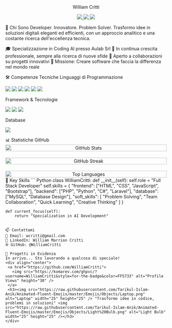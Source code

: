 <div align="center">
 William Critti
<p>
  <a href="mailto:wcritti@gmail.com">
    <img src="https://img.shields.io/badge/Email-FF5733?style=for-the-badge&logo=gmail&logoColor=white" />
  </a>
  <a href="https://www.linkedin.com/in/william-marrion-critti-fullstack-developer/">
    <img src="https://img.shields.io/badge/LinkedIn-900C3F?style=for-the-badge&logo=linkedin&logoColor=white" />
  </a>
  <a href="https://github.com/WilliamCritti">
    <img src="https://img.shields.io/github/followers/WilliamCritti?style=for-the-badge&logo=github&logoColor=white&labelColor=511845&color=511845" />
  </a>
</p>
</div>
🚀 Chi Sono
Developer. Innovatore. Problem Solver. Trasformo idee in soluzioni digitali eleganti ed efficienti, con un approccio analitico e una costante ricerca dell'eccellenza tecnica.

🎓 Specializzazione in Coding AI presso Aulab Srl
🌱 In continua crescita professionale, sempre alla ricerca di nuove sfide
🤝 Aperto a collaborazioni su progetti innovativi
🎯 Missione: Creare software che faccia la differenza nel mondo reale

🛠️ Competenze Tecniche
Linguaggi di Programmazione
<p>
  <img src="https://img.shields.io/badge/HTML5-FF5733?style=for-the-badge&logo=html5&logoColor=white" />
  <img src="https://img.shields.io/badge/CSS3-C70039?style=for-the-badge&logo=css3&logoColor=white" />
  <img src="https://img.shields.io/badge/JavaScript-900C3F?style=for-the-badge&logo=javascript&logoColor=white" />
  <img src="https://img.shields.io/badge/PHP-511845?style=for-the-badge&logo=php&logoColor=white" />
  <img src="https://img.shields.io/badge/Python-FF5733?style=for-the-badge&logo=python&logoColor=white" />
  <img src="https://img.shields.io/badge/C%23-C70039?style=for-the-badge&logo=c-sharp&logoColor=white" />
</p>
Framework & Tecnologie
<p>
  <img src="https://img.shields.io/badge/Laravel-900C3F?style=for-the-badge&logo=laravel&logoColor=white" />
  <img src="https://img.shields.io/badge/Bootstrap-511845?style=for-the-badge&logo=bootstrap&logoColor=white" />
  <img src="https://img.shields.io/badge/Livewire-FF5733?style=for-the-badge&logo=livewire&logoColor=white" />
</p>
Database
<p>
  <img src="https://img.shields.io/badge/MySQL-C70039?style=for-the-badge&logo=mysql&logoColor=white" />
</p>
📊 Statistiche GitHub
<div align="center">
  <div style="display: flex; flex-wrap: wrap; justify-content: center; gap: 20px;">
    <img src="https://github-readme-stats.vercel.app/api?username=WilliamCritti&show_icons=true&theme=radical&include_all_commits=true&count_private=true&bg_color=30,511845,900C3F,C70039,FF5733&icon_color=FF5733&title_color=FFC300&text_color=FFFFFF" alt="GitHub Stats" width="100%" max-width="400px" />
    <img src="https://github-readme-streak-stats.herokuapp.com/?user=WilliamCritti&theme=radical&background=30,511845,900C3F,C70039,FF5733&stroke=FFC300&ring=FFC300&fire=FFC300&currStreakNum=FFFFFF&sideNums=FFFFFF&currStreakLabel=FFFFFF&sideLabels=FFFFFF&dates=FFFFFF" alt="GitHub Streak" width="100%" max-width="400px" />
    <img src="https://github-readme-stats.vercel.app/api/top-langs/?username=WilliamCritti&layout=compact&theme=radical&bg_color=30,511845,900C3F,C70039,FF5733&title_color=FFC300&text_color=FFFFFF" alt="Top Languages" width="100%" max-width="400px" />
  </div>
</div>
💼 Key Skills
``` Python
class WilliamCritti:
    def __init__(self):
        self.role = "Full Stack Developer"
        self.skills = {
            "frontend": ["HTML", "CSS", "JavaScript", "Bootstrap"],
            "backend": ["PHP", "Python", "C#", "Laravel"],
            "database": ["MySQL", "Database Design"],
            "soft_skills": [
                "Problem Solving",
                "Team Collaboration",
                "Quick Learning",
                "Creative Thinking"
            ]
        }
    
    def current_focus(self):
        return "Specialization in AI Development"
 ```
  
📫 Contattami
📧 Email: wcritti@gmail.com
💼 LinkedIn: William Marrion Critti
🌐 GitHub: @WilliamCritti

🌟 Progetti in Evidenza
In arrivo... Sto lavorando a qualcosa di speciale!
<div align="center">
  <a href="https://github.com/WilliamCritti">
    <img src="https://komarev.com/ghpvc/?username=WilliamCritti&style=for-the-badge&color=FF5733" alt="Profile Views" height="30" />
  </a>
  <h3><img src="https://raw.githubusercontent.com/Tarikul-Islam-Anik/Animated-Fluent-Emojis/master/Emojis/Objects/Laptop.png" alt="Laptop" width="25" height="25" /> "Trasformo idee in codice, problemi in soluzioni" <img src="https://raw.githubusercontent.com/Tarikul-Islam-Anik/Animated-Fluent-Emojis/master/Emojis/Objects/Light%20Bulb.png" alt="Light Bulb" width="25" height="25" /></h3>
</div>
